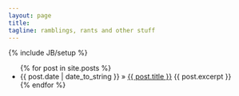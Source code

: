 ```yaml
---
layout: page
title: 
tagline: ramblings, rants and other stuff
---
```

{% include JB/setup %}

<ul class="posts">
  {% for post in site.posts %}
    <li><span>{{ post.date | date_to_string }}</span> &raquo; <a href="{{ BASE_PATH }}{{ post.url }}">{{ post.title }}</a> {{ post.excerpt }}</li>
  {% endfor %}
</ul>



